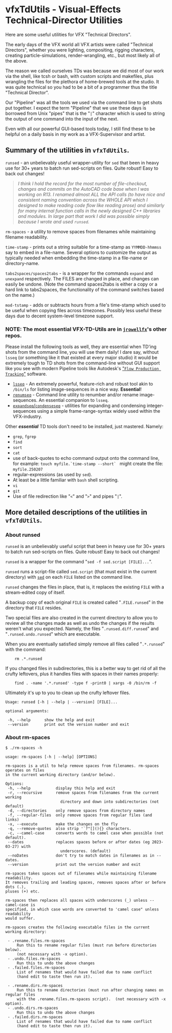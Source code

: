 # vfxTdUtils - Visual-Effects Technical-Director Utilities

Here are some useful utilities for VFX "Technical Directors".

The early days of the VFX world all VFX artists were called
"Technical Directors", whether you were lighting, compositing,
rigging characters, creating particle-simulations, render-wrangling, etc.,
but most likely all of the above.

The reason we called ourselves TDs was because we did most of
our work via the shell, like tcsh or bash, with custom scripts and makefiles,
plus wrangling the files for the plethora of home-brewed tools at the studio.
It was quite technical so you had to be a bit of a programmer
thus the title "Technical Director".

Our "Pipeline" was all the tools we used via the command line
to get shots put together. I expect the term "Pipeline" that we use
these days is borrowed from
Unix "pipes" that is the "`|`" character which is used to string
the output of one command into the input of the next.

Even with all our powerful GUI-based tools today, I still find these to be helpful on a daily basis
in my work as a VFX-Supervisor and artist.

## Summary of the utilities in `vfxTdUtils`.

`runsed` - an unbelievably useful wrapper-utility for `sed` that been in heavy
use for 30+ years to batch run sed-scripts on files. Quite robust! Easy to back out changes!

> _I think I hold the record for the most number of file-checkout, changes and commits
on the AutoCAD code base when I was working on R13. I renamed almost ALL the API calls
(to have nice and consistent naming convention across the WHOLE API
which I designed to make reading code flow like reading prose)
and similarly for many internal function calls in the newly designed C++ libraries and modules.
In large part that work I did was possible simply because I wrote and used `runsed`._

`rm-spaces` - a utility to remove spaces from filenames while maintaining filename readability.

`time-stamp` - prints out a string suitable for a time-stamp as `YYMMDD-hhmmss` say to
embed in a file-name. Several options to customize the output as typically needed
when embedding the time-stamp in a file-name or directory-name.

`tabs2spaces/spaces2tabs` - is a wrapper for the commands `expand` and `unexpand`
    respectively.  The FILES are changed in place, and changes can easily
    be undone. (Note the command spaces2tabs is either a copy or a hard link to tabs2spaces,
    the functionality of the command switches based on the name.)

`mod-tstamp` - adds or subtracts hours from a file's time-stamp which used to be
    useful when copying files across timezones. Possibly less
    useful these days due to decent system-level timezone support.

### NOTE: The most essential VFX-TD-Utils are in [`jrowellfx`](https://github.com/jrowellfx)'s other repos.

Please install the following tools as well, they are 
essential when TD'ing shots
from the command line, you will use them daily!
I dare say, without `lsseq` (or something like
it that existed at every major studio) it would be extremely tough to TD shots
from the command-line without GUI support like you see with modern Pipeline tools like
Autodesk's
["`Flow Production Tracking`"](https://www.autodesk.com/products/flow-production-tracking)
software.

- [`lsseq`](https://github.com/jrowellfx/lsseq) - An extremely powerful, feature-rich and robust tool
akin to `/bin/ls` for listing image-sequences in a nice way. **Essential**!
- [`renumseq`](https://github.com/jrowellfx/renumSeq) - Command line utility to renumber
and/or rename image-sequences. An essential companion to `lsseq`.
- [`expandseq`/`condenseseq`](https://github.com/jrowellfx/expandSeq) - utilities for
expanding and condensing integer-sequences using a simple frame-range-syntax
widely used within the VFX-industry.

Other ***essential*** TD tools don't need to be installed, just mastered. Namely:

- `grep`, `fgrep`
- `find`
- `sort`
- `cat`
- use of back-quotes to echo command output onto the command line,  
  for example: ``touch myfile.`time-stamp --short` `` might create the file: `myfile.250207`
- regular-expressions (as used by `sed`).
- At least be a little familiar with `bash` shell scripting.
- `vi`
- `git`
- Use of file redirection like "`<`" and "`>`" and pipes "`|`".

## More detailed descriptions of the utilities in `vfxTdUtils`.

### About runsed

`runsed` is an unbelievably useful script that been in heavy use for 30+ years
to batch run sed-scripts on files. Quite robust! Easy to back out changes!

`runsed` is a wrapper for the command "`sed -f sed.script [FILE]...`".

`runsed` runs a script-file called `sed.script` (that must exist in the current directory)
with [`sed`](https://man7.org/linux/man-pages/man1/sed.1p.html)
on each `FILE` listed on the command line.

  `runsed` changes the files in place,
that is, it replaces the existing `FILE` with a stream-edited copy of itself.

A backup copy of each original `FILE` is created called "`.FILE.runsed`" in the directory
that `FILE` resides.

Two special files are also created in the current directory to allow you
to review all the changes made as well as undo the changes if the results
weren't what you expected.  Namely, the files "`.runsed.diff.runsed`" and
"`.runsed.undo.runsed`" which are executable.

When you are eventually satisfied simply remove all files called "`.*.runsed`"
with the command:

```
    rm .*.runsed
```

If you changed files in subdirectories, this is a better way to get rid
of all the crufty leftovers, plus it handles files with spaces in
their names properly:

```
    find . -name '.*.runsed' -type f -print0 | xargs -0 /bin/rm -f
```

Ultimately it's up to you to clean up the crufty leftover files.

```
Usage: runsed [-h | --help | --version] [FILE]...

optional arguments:

 -h, --help      show the help and exit
 --version       print out the version number and exit
```


### About rm-spaces

```
$ ./rm-spaces -h

usage: rm-spaces [-h | --help] [OPTIONS]

rm-spaces is a util to help remove spaces from filenames. rm-spaces operates on files
in the current working directory (and/or below).

Options:
 -h, --help           display this help and exit
 -r, --recursive      remove spaces from filenames from the current working
                        directory and down into subdirectories (not default)
 -d, --directories    only remove spaces from directory names
 -f, --regular-files  only remove spaces from regular files (and links)
 -x, --execute        make the changes on the fly
 -q, --remove-quotes  also strip '`?"[](){} characters.
 -c, --camel-case     converts words to camel case when possible (not default).
 --dates              replaces spaces before or after dates (eg 2023-03-27) with
                        underscores. (default)
 --noDates            don't try to match dates in filenames as in --dates.
 --version            print out the version number and exit

rm-spaces takes spaces out of filenames while maintaining filename readability.
It removes trailing and leading spaces, removes spaces after or before dots (.),
pluses (+) etc.

rm-spaces then replaces all spaces with underscores (_) unless --camel-case is
specified, in which case words are converted to 'camel case" unless readability
would suffer.

rm-spaces creates the following executable files in the current working directory:

 - .rename.files.rm-spaces
     Run this to rename regular files (must run before directories below).
     (not necessary with -x option).
 - .undo.files.rm-spaces
     Run this to undo the above changes
 - .failed.files.rm-spaces
     List of renames that would have failed due to name conflict
     (hand edit to taste then run it).

 - .rename.dirs.rm-spaces
     Run this to rename directories (must run after changing names on regular files
     with the .rename.files.rm-spaces script).  (not necessary with -x option).
 - .undo.dirs.rm-spaces
     Run this to undo the above changes
 - .failed.dirs.rm-spaces
     List of renames that would have failed due to name conflict
     (hand edit to taste then run it).
```

